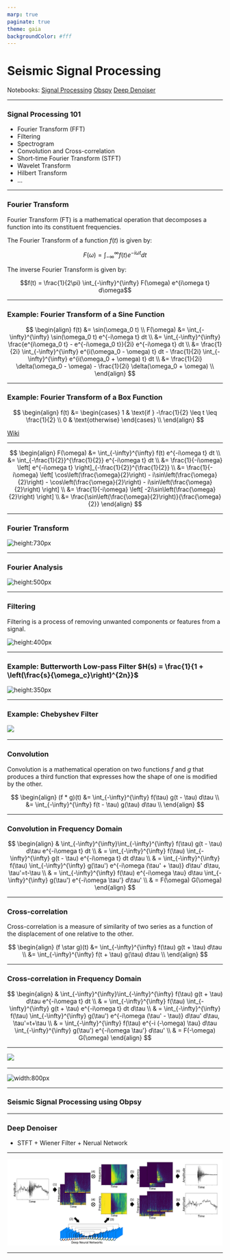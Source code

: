 ```yaml
---
marp: true
paginate: true
theme: gaia
backgroundColor: #fff
---
```


# Seismic Signal Processing
Notebooks: 
[Signal Processing](codes/signal_processing/)
[Obspy](codes/obspy_process_data/)
[Deep Denoiser](codes/denoising/)

---

### Signal Processing 101

- Fourier Transform (FFT)
- Filtering
- Spectrogram
- Convolution and Cross-correlation
- Short-time Fourier Transform (STFT)
- Wavelet Transform
- Hilbert Transform
- ...

---

### Fourier Transform

Fourier Transform (FT) is a mathematical operation that decomposes a function into its constituent frequencies.

The Fourier Transform of a function $f(t)$ is given by:

$$F(\omega) = \int_{-\infty}^{\infty} f(t) e^{-i\omega t} dt$$

The inverse Fourier Transform is given by:

$$f(t) = \frac{1}{2\pi} \int_{-\infty}^{\infty} F(\omega) e^{i\omega t} d\omega$$

---

### Example: Fourier Transform of a Sine Function

$$
\begin{align}
f(t) &= \sin(\omega_0 t) \\
F(\omega) &= \int_{-\infty}^{\infty} \sin(\omega_0 t) e^{-i\omega t} dt \\
&= \int_{-\infty}^{\infty} \frac{e^{i\omega_0 t} - e^{-i\omega_0 t}}{2i} e^{-i\omega t} dt \\
&= \frac{1}{2i} \int_{-\infty}^{\infty} e^{i(\omega_0 - \omega) t} dt - \frac{1}{2i} \int_{-\infty}^{\infty} e^{i(\omega_0 + \omega) t} dt \\
&= \frac{1}{2i} \delta(\omega_0 - \omega) - \frac{1}{2i} \delta(\omega_0 + \omega) \\
\end{align}
$$

---

### Example: Fourier Transform of a Box Function

$$
\begin{align}
f(t) &= \begin{cases}
1 & \text{if } -\frac{1}{2} \leq t \leq \frac{1}{2} \\
0 & \text{otherwise}
\end{cases} \\
\end{align}
$$

[Wiki](https://en.wikipedia.org/wiki/Rectangular_function)

---

$$
\begin{align}
F(\omega) &= \int_{-\infty}^{\infty} f(t) e^{-i\omega t} dt \\
&= \int_{-\frac{1}{2}}^{\frac{1}{2}} e^{-i\omega t} dt \\
&= \frac{1}{-i\omega} \left[ e^{-i\omega t} \right]_{-\frac{1}{2}}^{\frac{1}{2}} \\
&= \frac{1}{-i\omega} \left[ \cos\left(\frac{\omega}{2}\right) - i\sin\left(\frac{\omega}{2}\right) - \cos\left(\frac{\omega}{2}\right) - i\sin\left(\frac{\omega}{2}\right) \right] \\
&= \frac{1}{-i\omega} \left[ -2i\sin\left(\frac{\omega}{2}\right) \right] \\
&= \frac{\sin\left(\frac{\omega}{2}\right)}{\frac{\omega}{2}}
\end{align}
$$

--- 

### Fourier Transform
![height:730px](https://mriquestions.com/uploads/3/4/5/7/34572113/9600204.gif?508)

--- 

### Fourier Analysis
![height:500px](https://www.nti-audio.com/portals/0/pic/news/FFT-Time-Frequency-View-540.png)


---

### Filtering

Filtering is a process of removing unwanted components or features from a signal.

![height:400px](https://www.open.edu/openlearn/pluginfile.php/1881285/mod_oucontent/oucontent/95937/1b694830/7ce1bfc5/t312_openlearn_fig22.tif.jpg)

---

### Example: Butterworth Low-pass Filter $H(s) = \frac{1}{1 + \left(\frac{s}{\omega_c}\right)^{2n}}$

![height:350px](https://upload.wikimedia.org/wikipedia/commons/thumb/a/a8/Butterworth_filter_bode_plot.svg/800px-Butterworth_filter_bode_plot.svg.png)

---

### Example: Chebyshev Filter

![](https://upload.wikimedia.org/wikipedia/commons/thumb/b/bd/Filters_order5.svg/540px-Filters_order5.svg.png)

---

### Convolution

Convolution is a mathematical operation on two functions $f$ and $g$ that produces a third function that expresses how the shape of one is modified by the other.

$$
\begin{align}
(f * g)(t) &= \int_{-\infty}^{\infty} f(\tau) g(t - \tau) d\tau \\
&= \int_{-\infty}^{\infty} f(t - \tau) g(\tau) d\tau \\
\end{align}
$$

---

### Convolution in Frequency Domain

$$
\begin{align}
& \int_{-\infty}^{\infty}\int_{-\infty}^{\infty} f(\tau) g(t - \tau) d\tau e^{-i\omega t}  dt \\
& = \int_{-\infty}^{\infty} f(\tau) \int_{-\infty}^{\infty} g(t - \tau) e^{-i\omega t} dt d\tau \\
& = \int_{-\infty}^{\infty} f(\tau) \int_{-\infty}^{\infty} g(\tau') e^{-i\omega (\tau' + \tau)} d\tau' d\tau, \tau'=t-\tau \\
& = \int_{-\infty}^{\infty} f(\tau) e^{-i\omega \tau} d\tau \int_{-\infty}^{\infty} g(\tau') e^{-i\omega \tau'} d\tau'  \\
& = F(\omega) G(\omega)
\end{align}
$$

---

### Cross-correlation

Cross-correlation is a measure of similarity of two series as a function of the displacement of one relative to the other.

$$
\begin{align}
(f \star g)(t) &= \int_{-\infty}^{\infty} f(\tau) g(t + \tau) d\tau \\
&= \int_{-\infty}^{\infty} f(t + \tau) g(\tau) d\tau \\
\end{align}
$$

---

### Cross-correlation in Frequency Domain

$$
\begin{align}
& \int_{-\infty}^{\infty}\int_{-\infty}^{\infty} f(\tau) g(t + \tau) d\tau e^{-i\omega t}  dt \\
& = \int_{-\infty}^{\infty} f(\tau) \int_{-\infty}^{\infty} g(t + \tau) e^{-i\omega t} dt d\tau \\
& = \int_{-\infty}^{\infty} f(\tau) \int_{-\infty}^{\infty} g(\tau') e^{-i\omega (\tau' - \tau)} d\tau' d\tau, \tau'=t+\tau \\
& = \int_{-\infty}^{\infty} f(\tau) e^{-i (-\omega) \tau} d\tau \int_{-\infty}^{\infty} g(\tau') e^{-i\omega \tau'} d\tau'  \\
& = F(-\omega) G(\omega)
\end{align}
$$

---

![](https://i.stack.imgur.com/JTnjz.jpg)

---

![width:800px](https://miro.medium.com/v2/resize:fit:1400/1*K500B9Jdwddeh3TTlViQLg.jpeg)

---

### Seismic Signal Processing using Obpsy

---

### Deep Denoiser

- STFT + Wiener Filter + Nerual Network


---

![](./assets/Screenshot%202023-09-17%20at%2018.16.57.png)

---